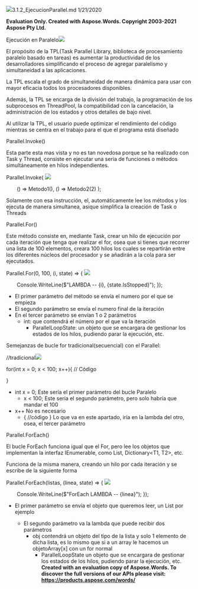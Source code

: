 ﻿![](1.1.2\_EjecucionParallel.001.png)3.1.2\_EjecucionParallel.md 1/21/2020

**Evaluation Only. Created with Aspose.Words. Copyright 2003-2021 Aspose Pty Ltd.**

Ejecución en Paralelo![](1.1.2\_EjecucionParallel.002.png)

El propósito de la TPL(Task Parallel Library, biblioteca de procesamiento paralelo basado en tareas) es aumentar la productividad de los desarrolladores simplificando el proceso de agregar paralelismo y simultaneidad a las aplicaciones.

La TPL escala el grado de simultaneidad de manera dinámica para usar con mayor eficacia todos los procesadores disponibles.

Además, la TPL se encarga de la división del trabajo, la programación de los subprocesos en ThreadPool, la compatibilidad con la cancelación, la administración de los estados y otros detalles de bajo nivel.

Al utilizar la TPL, el usuario puede optimizar el rendimiento del código mientras se centra en el trabajo para el que el programa está diseñado

Parallel.Invoke()

Esta parte esta mas vista y no es tan novedosa porque se ha realizado con Task y Thread, consiste en ejecutar una seria de funciones o métodos simultáneamente en hilos independientes.

Parallel.Invoke( ![](1.1.2\_EjecucionParallel.003.png)

`    `() => Metodo1(),     () => Metodo2(2) ); 

Solamente con esa instrucción, el, automáticamente lee los métodos y los ejecuta de manera simultanea, asique simplifica la creación de Task o Threads

Parallel.For()

Este método consiste en, mediante Task, crear un hilo de ejecución por cada iteración que tenga que realizar el for, osea que si tienes que recorrer una lista de 100 elementos, creara 100 hilos los cuales se repartirán entre los diferentes núcleos del procesador y se añadirán a la cola para ser ejecutados.

Parallel.For(0, 100, (i, state) => { ![](1.1.2\_EjecucionParallel.004.png)

`    `Console.WriteLine($"LAMBDA  --  {i}, {state.IsStopped}"); }); 

- El primer parámetro del método se envía el numero por el que se empieza
- El segundo parámetro se envía el numero final de la iteración
- En el tercer parámetro se envían 1 o 2 parámetros
  - int: que contendrá el número por el que va la iteración
    - ParallelLoopState: un objeto que se encargara de gestionar los estados de los hilos, pudiendo parar la ejecución, etc.

Semejanzas de bucle for tradicional(secuencial) con el Parallel:

//tradicional![](1.1.2\_EjecucionParallel.005.png)

for(int x = 0; x < 100; x++){     // Código 

} 

- int x = 0; Este sería el primer parámetro del bucle Paralelo
  - x < 100; Este seria el segundo parámetro, pero solo habría que mandar el 100
- x++ No es necesario
  - { //código } Lo que va en este apartado, iría en la lambda del otro, osea, el tercer parámetro

Parallel.ForEach()

El bucle ForEach funciona igual que el For, pero lee los objetos que implementan la interfaz IEnumerable, como List<T>, Dictionary<T1, T2>, etc.

Funciona de la misma manera, creando un hilo por cada iteración y se escribe de la siguiente forma

Parallel.ForEach(listas, (linea, state) => { ![](1.1.2\_EjecucionParallel.006.png)

`    `Console.WriteLine($"ForEach LAMBDA  --  {linea}"); }); 

- El primer parámetro se envía el objeto que queremos leer, un List<string> por ejemplo
  - El segundo parámetro va la lambda que puede recibir dos parámetros
    - obj contendrá un objeto del tipo de la lista y solo 1 elemento de dicha lista, es lo mismo que si a un array le hacemos un objetoArray[x] con un for normal
      - ParallelLoopState un objeto que se encargara de gestionar los estados de los hilos, pudiendo parar la ejecución, etc.
**Created with an evaluation copy of Aspose.Words. To discover the full versions of our APIs please visit: https://products.aspose.com/words/**
